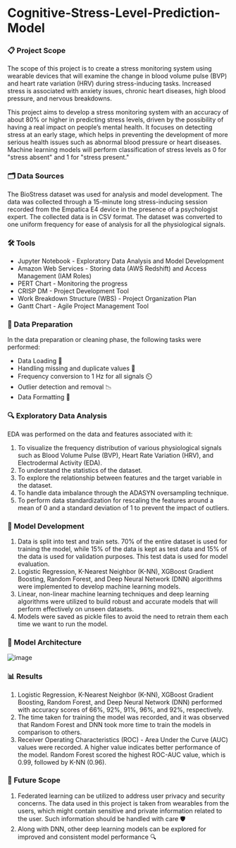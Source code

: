 # Cognitive-Stress-Level-Prediction-Model

### 📋 Project Scope

The scope of this project is to create a stress monitoring system using wearable devices that will examine the change in blood volume pulse (BVP) and heart rate variation (HRV) during stress-inducing tasks. Increased stress is associated with anxiety issues, chronic heart diseases, high blood pressure, and nervous breakdowns.

This project aims to develop a stress monitoring system with an accuracy of about 80% or higher in predicting stress levels, driven by the possibility of having a real impact on people’s mental health. It focuses on detecting stress at an early stage, which helps in preventing the development of more serious health issues such as abnormal blood pressure or heart diseases. Machine learning models will perform classification of stress levels as 0 for "stress absent" and 1 for "stress present."

### 🗂️ Data Sources

The BioStress dataset was used for analysis and model development. The data was collected through a 15-minute long stress-inducing session recorded from the Empatica E4 device in the presence of a psychologist expert. The collected data is in CSV format. The dataset was converted to one uniform frequency for ease of analysis for all the physiological signals.

### 🛠️ Tools

- Jupyter Notebook - Exploratory Data Analysis and Model Development
- Amazon Web Services - Storing data (AWS Redshift) and Access Management (IAM Roles)
- PERT Chart - Monitoring the progress
- CRISP DM - Project Development Tool
- Work Breakdown Structure (WBS) - Project Organization Plan
- Gantt Chart - Agile Project Management Tool

### 🧹 Data Preparation

In the data preparation or cleaning phase, the following tasks were performed:

- Data Loading 📂 
- Handling missing and duplicate values 🧹
- Frequency conversion to 1 Hz for all signals ⏲️
- Outlier detection and removal 📉
- Data Formatting 📝

### 🔍 Exploratory Data Analysis

EDA was performed on the data and features associated with it:

1. To visualize the frequency distribution of various physiological signals such as Blood Volume Pulse (BVP), Heart Rate Variation (HRV), and Electrodermal Activity (EDA).
2. To understand the statistics of the dataset.
3. To explore the relationship between features and the target variable in the dataset.
4. To handle data imbalance through the ADASYN oversampling technique.
5. To perform data standardization for rescaling the features around a mean of 0 and a standard deviation of 1 to prevent the impact of outliers.

### 🤖 Model Development

1. Data is split into test and train sets. 70% of the entire dataset is used for training the model, while 15% of the data is kept as test data and 15% of the data is used for validation purposes. This test data is used for model evaluation.
2. Logistic Regression, K-Nearest Neighbor (K-NN), XGBoost Gradient Boosting, Random Forest, and Deep Neural Network (DNN) algorithms were implemented to develop machine learning models.
3. Linear, non-linear machine learning techniques and deep learning algorithms were utilized to build robust and accurate models that will perform effectively on unseen datasets.
4. Models were saved as pickle files to avoid the need to retrain them each time we want to run the model.

### 🧩 Model Architecture

![image](https://github.com/user-attachments/assets/c24df0f7-f9a5-42ef-96a3-8dd3ff676f38)

### 📊 Results

1. Logistic Regression, K-Nearest Neighbor (K-NN), XGBoost Gradient Boosting, Random Forest, and Deep Neural Network (DNN) performed with accuracy scores of 66%, 92%, 91%, 96%, and 92%, respectively.
2. The time taken for training the model was recorded, and it was observed that Random Forest and DNN took more time to train the models in comparison to others.
3. Receiver Operating Characteristics (ROC) - Area Under the Curve (AUC) values were recorded. A higher value indicates better performance of the model. Random Forest scored the highest ROC-AUC value, which is 0.99, followed by K-NN (0.96). 

### 🚀 Future Scope

1. Federated learning can be utilized to address user privacy and security concerns. The data used in this project is taken from wearables from the users, which might contain sensitive and private information related to the user. Such information should be handled with care 🛡️
2. Along with DNN, other deep learning models can be explored for improved and consistent model performance 🔍
